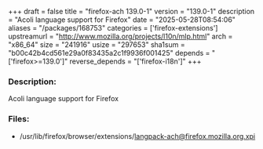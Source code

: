 +++
draft = false
title = "firefox-ach 139.0-1"
version = "139.0-1"
description = "Acoli language support for Firefox"
date = "2025-05-28T08:54:06"
aliases = "/packages/168753"
categories = ['firefox-extensions']
upstreamurl = "http://www.mozilla.org/projects/l10n/mlp.html"
arch = "x86_64"
size = "241916"
usize = "297653"
sha1sum = "b00c42b4cd561e29a0f83435a2c1f9936f001425"
depends = "['firefox>=139.0']"
reverse_depends = "['firefox-i18n']"
+++
### Description: 
Acoli language support for Firefox

### Files: 
* /usr/lib/firefox/browser/extensions/langpack-ach@firefox.mozilla.org.xpi
